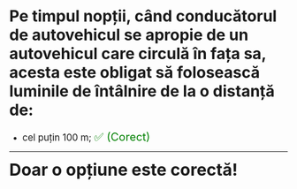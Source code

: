 # Pe timpul nopții, când conducătorul de autovehicul se apropie de un autovehicul care circulă în fața sa, acesta este obligat să folosească luminile de întâlnire de la o distanță de:

- <span style="font-size: larger;">cel puțin 100 m; <span style="color: green; font-size: larger;">✅ (Corect)</span></span>

---

<span style="font-size: 30px; font-weight: bold;">**Doar o opțiune este corectă!**</span>